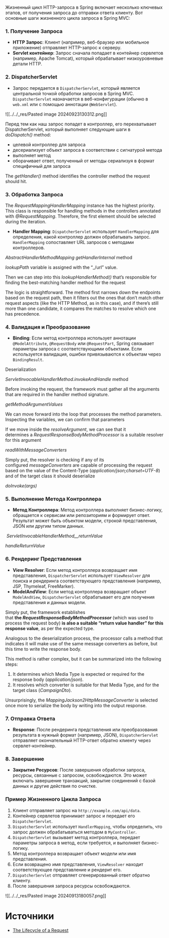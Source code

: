 Жизненный цикл HTTP-запроса в Spring включает несколько ключевых этапов, от получения запроса до отправки ответа клиенту. Вот основные шаги жизненного цикла запроса в Spring MVC:

### 1. Получение Запроса

- **HTTP Запрос**: Клиент (например, веб-браузер или мобильное приложение) отправляет HTTP-запрос к серверу.
- **Servlet контейнер**: Запрос сначала попадает в контейнер сервлетов (например, Apache Tomcat), который обрабатывает низкоуровневые детали HTTP.

### 2. DispatcherServlet

- Запрос передается в `DispatcherServlet`, который является центральной точкой обработки запросов в Spring MVC. `DispatcherServlet` назначается в веб-конфигурации (обычно в `web.xml` или с помощью аннотации `@WebServlet`).

![[../../_res/Pasted image 20240923130312.png]]

Перед тем как наш запрос попадет в контроллер, его перехватывает DispatcherServlet, который выполняет следующие шаги в _doDispatch()_ method:

- целевой контроллер для запроса
- десериализует объект запроса в соответствии с сигнатурой метода
- выполняет метод
- оборачивает ответ, полученный от методы сериализуя в формат специфичный для запроса

The _getHandler()_ method identifies the controller method the request should hit.

### 3. Обработка Запроса

The _RequestMappingHandlerMapping_ instance has the highest priority.
This class is responsible for handling methods in the controllers annotated with _@RequestMapping_. Therefore, the first element should be selected during the iteration.

- **Handler Mapping**: `DispatcherServlet` использует `HandlerMapping` для определения, какой контроллер должен обрабатывать запрос. `HandlerMapping` сопоставляет URL запросов с методами контроллеров.

_AbstractHandlerMethodMapping_ _getHandlerInternal_ method

_lookupPath_ variable is assigned with the “_/url” value.

Then we can step into this _lookupHandlerMethod()_ that’s responsible for finding the best-matching handler method for the request

The logic is straightforward. The method first narrows down the endpoints based on the request path, then it filters out the ones that don’t match other request aspects (like the HTTP Method, as in this case), and if there’s still more than one candidate, it compares the matches to resolve which one has precedence.

### 4. Валидация и Преобразование

- **Binding**: Если метод контроллера использует аннотации `@ModelAttribute`, `@RequestBody` или `@RequestPart`, Spring связывает параметры запроса с соответствующими объектами. Если используется валидация, ошибки привязываются к объектам через `BindingResult`.

Deserialization

_ServletInvocableHandlerMethod.invokeAndHandle_ method

Before invoking the request, the framework must gather all the arguments that are required in the handler method signature. 

_getMethodArgumentValues_

We can move forward into the loop that processes the method parameters. Inspecting the variables, we can confirm that parameters

If we move inside the _resolveArgument_, we can see that it determines a _RequestResponseBodyMethodProcessor_ is a suitable resolver for this argument

_readWithMessageConverters_

Simply put, the resolver is checking if any of its configured _messageConverters_ are capable of processing the request based on the value of the Content-Type (_application/json;charset=UTF-8_) and of the target class it should deserialize

_doInvoke(args)_
### 5. Выполнение Метода Контроллера

- **Метод Контроллера**: Метод контроллера выполняет бизнес-логику, обращается к сервисам или репозиториям и формирует ответ. Результат может быть объектом модели, строкой представления, JSON или другим типом данных.

 _ServletInvocableHandlerMethod__returnValue_

_handleReturnValue_
### 6. Рендеринг Представления

- **View Resolver**: Если метод контроллера возвращает имя представления, `DispatcherServlet` использует `ViewResolver` для поиска и рендеринга соответствующего представления (например, JSP, Thymeleaf, FreeMarker).
- **ModelAndView**: Если метод контроллера возвращает объект `ModelAndView`, `DispatcherServlet` обрабатывает его для получения представления и данных модели.
    
Simply put, the framework establishes that **the _RequestResponseBodyMethodProcessor_** (which was used to process the request body) **is also a suitable “return value handler” for this response value**, as per the expected type.

Analogous to the deserialization process, the processor calls a method that indicates it will make use of the same message converters as before, but this time to write the response body.

This method is rather complex, but it can be summarized into the following steps:

1. It determines which Media Type is expected or required for the response body (_application/json_).
2. It resolves which converter is suitable for that Media Type, and for the target class (_CampaignDto_).

Unsurprisingly, the _MappingJackson2HttpMessageConverter_ is selected once more to serialize the body by writing into the output response.

### 7. Отправка Ответа

- **Response**: После рендеринга представления или преобразования результата в нужный формат (например, JSON), `DispatcherServlet` отправляет окончательный HTTP-ответ обратно клиенту через сервлет-контейнер.

### 8. Завершение

- **Закрытие Ресурсов**: После завершения обработки запроса, ресурсы, связанные с запросом, освобождаются. Это может включать завершение транзакций, закрытие соединений с базой данных и другие действия по очистке.

### Пример Жизненного Цикла Запроса

1. Клиент отправляет запрос на `http://example.com/api/data`.
2. Контейнер сервлетов принимает запрос и передает его `DispatcherServlet`.
3. `DispatcherServlet` использует `HandlerMapping`, чтобы определить, что запрос должен обрабатываться методом в `MyController`.
4. `DispatcherServlet` вызывает метод контроллера, передает параметры запроса в метод, если требуется, и выполняет бизнес-логику.
5. Метод контроллера возвращает объект модели или имя представления.
6. Если возвращено имя представления, `ViewResolver` находит соответствующее представление и рендерит его.
7. `DispatcherServlet` отправляет сгенерированный ответ обратно клиенту.
8. После завершения запроса ресурсы освобождаются.

![[../../_res/Pasted image 20240913180057.png]]


# Источники

- [The Lifecycle of a Request](https://courses.baeldung.com/courses/2463040/lectures/52134969)